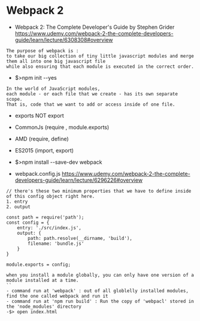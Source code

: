 # Webpack 2
- Webpack 2: The Complete Developer's Guide by Stephen Grider
https://www.udemy.com/webpack-2-the-complete-developers-guide/learn/lecture/6308308#overview
```
The purpose of webpack is :
to take our big collection of tiny little javascript modules and merge them all into one big javascript file 
while also ensuring that each module is executed in the correct order.
```
- $>npm init --yes

```
In the world of JavaScript modules,
each module - or each file that we create - has its own separate scope.
That is, code that we want to add or access inside of one file.
```
- exports NOT export
- CommonJs (require , module.exports)
- AMD (require, define)
- ES2015 (import, export)

- $>npm install --save-dev webpack
- webpack.config.js
https://www.udemy.com/webpack-2-the-complete-developers-guide/learn/lecture/6296226#overview
```
// there's these two minimum properties that we have to define inside of this config object right here.
1. entry
2. output 

const path = require('path');
const config = {
    entry: './src/index.js',
    output: {
        path: path.resolve(__dirname, 'build'),
        filename: 'bundle.js'
    }
}

module.exports = config;
```
```
when you install a module globally, you can only have one version of a module installed at a time.
``
- command run at 'webpack' : out of all globlelly installed modules, find the one called webpack and run it
- command run at 'npm run build' : Run the copy of 'webpacl' stored in the 'node_modules' directory
-$> open index.html
